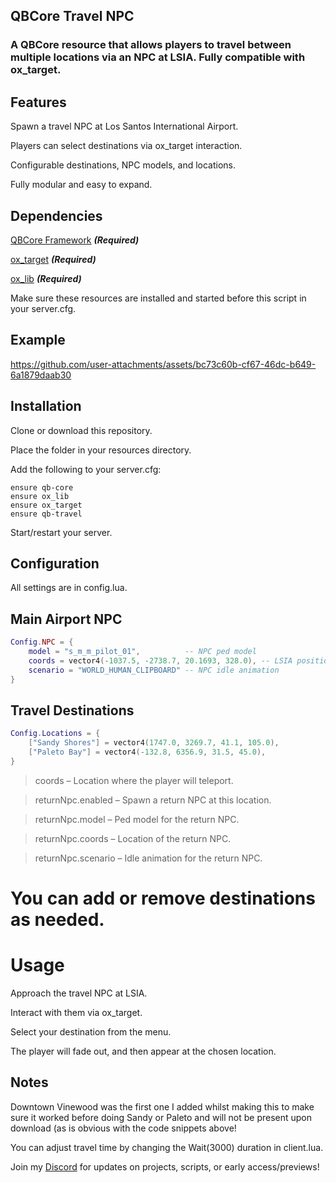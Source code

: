 ## QBCore Travel NPC

### A QBCore resource that allows players to travel between multiple locations via an NPC at LSIA. Fully compatible with ox_target.

## Features

Spawn a travel NPC at Los Santos International Airport.

Players can select destinations via ox_target interaction.

Configurable destinations, NPC models, and locations.

Fully modular and easy to expand.

## Dependencies

[QBCore Framework](https://github.com/qbcore-framework/qb-core) ***(Required)***

[ox_target](https://github.com/overextended/ox_target) ***(Required)***

[ox_lib](https://github.com/overextended/ox_lib) ***(Required)***

Make sure these resources are installed and started before this script in your server.cfg.

## Example


https://github.com/user-attachments/assets/bc73c60b-cf67-46dc-b649-6a1879daab30


## Installation

Clone or download this repository.

Place the folder in your resources directory.

Add the following to your server.cfg:

```
ensure qb-core
ensure ox_lib
ensure ox_target
ensure qb-travel
```

Start/restart your server.

## Configuration

All settings are in config.lua.

## Main Airport NPC
```lua
Config.NPC = {
    model = "s_m_m_pilot_01",          -- NPC ped model
    coords = vector4(-1037.5, -2738.7, 20.1693, 328.0), -- LSIA position
    scenario = "WORLD_HUMAN_CLIPBOARD" -- NPC idle animation
}
```
## Travel Destinations
```lua
Config.Locations = {
    ["Sandy Shores"] = vector4(1747.0, 3269.7, 41.1, 105.0),
    ["Paleto Bay"] = vector4(-132.8, 6356.9, 31.5, 45.0),
}

```

> coords – Location where the player will teleport.

> returnNpc.enabled – Spawn a return NPC at this location.

> returnNpc.model – Ped model for the return NPC.

> returnNpc.coords – Location of the return NPC.

> returnNpc.scenario – Idle animation for the return NPC.

# You can add or remove destinations as needed.

# Usage

Approach the travel NPC at LSIA.

Interact with them via ox_target.

Select your destination from the menu.

The player will fade out, and then appear at the chosen location.

## Notes

Downtown Vinewood was the first one I added whilst making this to make sure it worked before doing Sandy or Paleto and will not be present upon download (as is obvious with the code snippets above!

You can adjust travel time by changing the Wait(3000) duration in client.lua.

Join my [Discord](https://discord.gg/NhhBaGXUX8) for updates on projects, scripts, or early access/previews!
